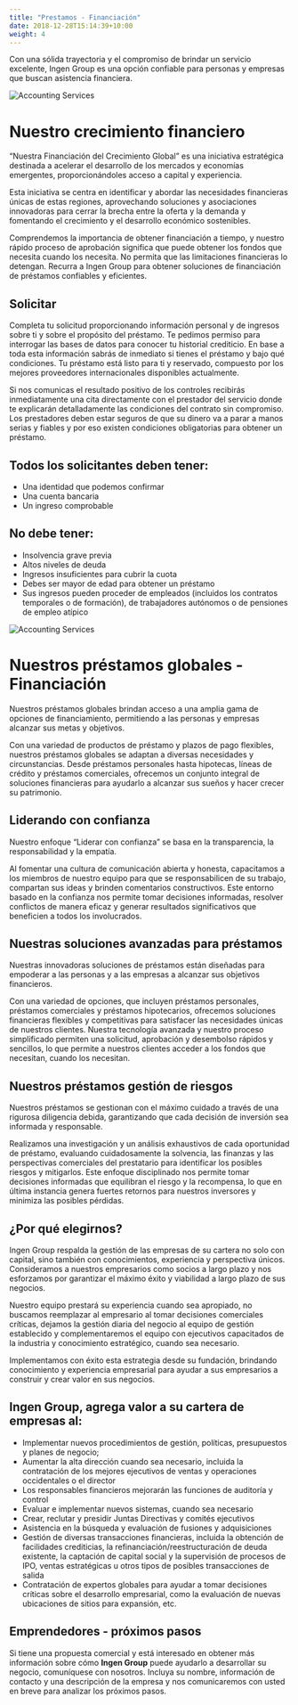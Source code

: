 ```yaml
---
title: "Prestamos - Financiación"
date: 2018-12-28T15:14:39+10:00
weight: 4
---
```


Con una sólida trayectoria y el compromiso de brindar un servicio excelente, Ingen Group es una opción confiable para personas y empresas que buscan asistencia financiera.


![Accounting Services](/victoryjacklimited/images/ayuda-financiera.jpg)

# Nuestro crecimiento financiero

“Nuestra Financiación del Crecimiento Global” es una iniciativa estratégica destinada a acelerar el desarrollo de los mercados y economías emergentes, proporcionándoles acceso a capital y experiencia.

Esta iniciativa se centra en identificar y abordar las necesidades financieras únicas de estas regiones, aprovechando soluciones y asociaciones innovadoras para cerrar la brecha entre la oferta y la demanda y fomentando el crecimiento y el desarrollo económico sostenibles.

Comprendemos la importancia de obtener financiación a tiempo, y nuestro rápido proceso de aprobación significa que puede obtener los fondos que necesita cuando los necesita. No permita que las limitaciones financieras lo detengan. Recurra a Ingen Group para obtener soluciones de financiación de préstamos confiables y eficientes.

## Solicitar

Completa tu solicitud proporcionando información personal y de ingresos sobre ti y sobre el propósito del préstamo. Te pedimos permiso para interrogar las bases de datos para conocer tu historial crediticio. En base a toda esta información sabrás de inmediato si tienes el préstamo y bajo qué condiciones. Tu préstamo está listo para ti y reservado, compuesto por los mejores proveedores internacionales disponibles actualmente.

Si nos comunicas el resultado positivo de los controles recibirás inmediatamente una cita directamente con el prestador del servicio donde te explicarán detalladamente las condiciones del contrato sin compromiso. Los prestadores deben estar seguros de que su dinero va a parar a manos serias y fiables y por eso existen condiciones obligatorias para obtener un préstamo.

## Todos los solicitantes deben tener:

- Una identidad que podemos confirmar
- Una cuenta bancaria
- Un ingreso comprobable

## No debe tener:

- Insolvencia grave previa
- Altos niveles de deuda
- Ingresos insuficientes para cubrir la cuota
- Debes ser mayor de edad para obtener un préstamo
- Sus ingresos pueden proceder de empleados (incluidos los contratos temporales o de formación), de trabajadores autónomos o de pensiones de empleo atípico

![Accounting Services](/victoryjacklimited/images/razones-invertir.jpg)

# Nuestros préstamos globales - Financiación

Nuestros préstamos globales brindan acceso a una amplia gama de opciones de financiamiento, permitiendo a las personas y empresas alcanzar sus metas y objetivos.

Con una variedad de productos de préstamo y plazos de pago flexibles, nuestros préstamos globales se adaptan a diversas necesidades y circunstancias. Desde préstamos personales hasta hipotecas, líneas de crédito y préstamos comerciales, ofrecemos un conjunto integral de soluciones financieras para ayudarlo a alcanzar sus sueños y hacer crecer su patrimonio.

## Liderando con confianza

Nuestro enfoque “Liderar con confianza” se basa en la transparencia, la responsabilidad y la empatía.

Al fomentar una cultura de comunicación abierta y honesta, capacitamos a los miembros de nuestro equipo para que se responsabilicen de su trabajo, compartan sus ideas y brinden comentarios constructivos. Este entorno basado en la confianza nos permite tomar decisiones informadas, resolver conflictos de manera eficaz y generar resultados significativos que beneficien a todos los involucrados.

## Nuestras soluciones avanzadas para préstamos

Nuestras innovadoras soluciones de préstamos están diseñadas para empoderar a las personas y a las empresas a alcanzar sus objetivos financieros.

Con una variedad de opciones, que incluyen préstamos personales, préstamos comerciales y préstamos hipotecarios, ofrecemos soluciones financieras flexibles y competitivas para satisfacer las necesidades únicas de nuestros clientes. Nuestra tecnología avanzada y nuestro proceso simplificado permiten una solicitud, aprobación y desembolso rápidos y sencillos, lo que permite a nuestros clientes acceder a los fondos que necesitan, cuando los necesitan.

## Nuestros préstamos gestión de riesgos

Nuestros préstamos se gestionan con el máximo cuidado a través de una rigurosa diligencia debida, garantizando que cada decisión de inversión sea informada y responsable.

Realizamos una investigación y un análisis exhaustivos de cada oportunidad de préstamo, evaluando cuidadosamente la solvencia, las finanzas y las perspectivas comerciales del prestatario para identificar los posibles riesgos y mitigarlos. Este enfoque disciplinado nos permite tomar decisiones informadas que equilibran el riesgo y la recompensa, lo que en última instancia genera fuertes retornos para nuestros inversores y minimiza las posibles pérdidas.

## ¿Por qué elegirnos? 

Ingen Group respalda la gestión de las empresas de su cartera no solo con capital, sino también con conocimientos, experiencia y perspectiva únicos. Consideramos a nuestros empresarios como socios a largo plazo y nos esforzamos por garantizar el máximo éxito y viabilidad a largo plazo de sus negocios.

Nuestro equipo prestará su experiencia cuando sea apropiado, no buscamos reemplazar al empresario al tomar decisiones comerciales críticas, dejamos la gestión diaria del negocio al equipo de gestión establecido y complementaremos el equipo con ejecutivos capacitados de la industria y conocimiento estratégico, cuando sea necesario.

Implementamos con éxito esta estrategia desde su fundación, brindando conocimiento y experiencia empresarial para ayudar a sus empresarios a construir y crear valor en sus negocios.

## **Ingen Group**, agrega valor a su cartera de empresas al:

  - Implementar nuevos procedimientos de gestión, políticas, presupuestos y planes de negocio;
  - Aumentar la alta dirección cuando sea necesario, incluida la contratación de los mejores ejecutivos de ventas y operaciones occidentales o el director
  - Los responsables financieros mejorarán las funciones de auditoría y control
  - Evaluar e implementar nuevos sistemas, cuando sea necesario
  - Crear, reclutar y presidir Juntas Directivas y comités ejecutivos
  - Asistencia en la búsqueda y evaluación de fusiones y adquisiciones
  - Gestión de diversas transacciones financieras, incluida la obtención de facilidades crediticias, la refinanciación/reestructuración de deuda existente, la captación de capital social y la supervisión de procesos de IPO, ventas estratégicas u otros tipos de posibles transacciones de salida
  - Contratación de expertos globales para ayudar a tomar decisiones críticas sobre el desarrollo empresarial, como la evaluación de nuevas ubicaciones de sitios para expansión, etc.

## Emprendedores - próximos pasos

Si tiene una propuesta comercial y está interesado en obtener más información sobre cómo **Ingen Group** puede ayudarlo a desarrollar su negocio, comuníquese con nosotros. Incluya su nombre, información de contacto y una descripción de la empresa y nos comunicaremos con usted en breve para analizar los próximos pasos.

